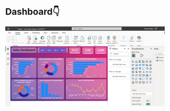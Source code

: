 # Dashboard👇
![Screenshot](https://github.com/pranavkallem/PowerBI_Stores_Dashboard/blob/main/Report_snap.PNG)



